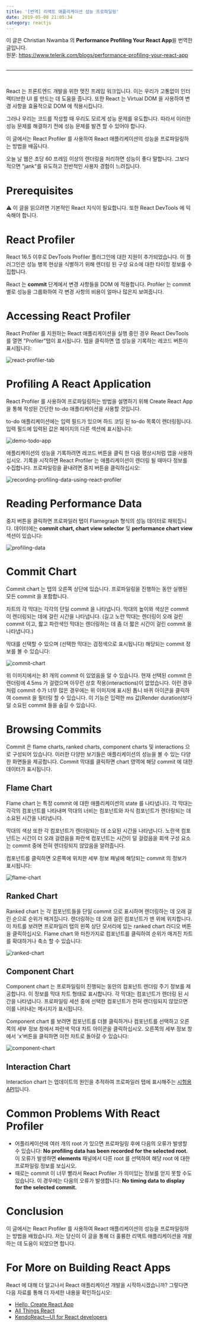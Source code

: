 ```yaml
---
title: '[번역] 리액트 애플리케이션 성능 프로파일링'
date: 2019-05-08 21:05:34
category: reactjs
---
```


이 글은 Christian Nwamba 의 **Performance Profiling Your React App**을 번역한 글입니다.  
원문: https://www.telerik.com/blogs/performance-profiling-your-react-app
<br><br>

---

<br>

React 는 프론트엔드 개발을 위한 멋진 프레임 워크입니다. 이는 우리가 고통없이 인터렉티브한 UI 를 만드는 데 도움을 줍니다. 또한 React 는 Virtual DOM 을 사용하여 변경 사항을 효율적으로 DOM 에 적용시킵니다.

그러나 우리는 코드를 작성할 때 우리도 모르게 성능 문제를 유도합니다. 따라서 이러한 성능 문제를 해결하기 전에 성능 문제를 발견 할 수 있어야 합니다.

이 글에서는 React Profiler 를 사용하여 React 애플리케이션의 성능을 프로파일링하는 방법을 배웁니다.

오늘 날 웹은 초당 60 프레임 이상의 렌더링을 처리하면 성능이 좋다 말합니다. 그보다 적으면 "jank"를 유도하고 전반적인 사용자 경험이 느려집니다.

# Prerequisites

⚠️ 이 글을 읽으려면 기본적인 React 지식이 필요합니다. 또한 React DevTools 에 익숙해야 합니다.

# React Profiler

React 16.5 이후로 DevTools Profiler 플러그인에 대한 지원이 추가되었습니다. 이 플러그인은 성능 병목 현상을 식별하기 위해 렌더링 된 구성 요소에 대한 타이밍 정보를 수집합니다.

React 는 **commit** 단계에서 변경 사항들을 DOM 에 적용합니다. Profiler 는 commit 별로 성능을 그룹화하여 각 변경 사항의 비용이 얼마나 많은지 보여줍니다.

# Accessing React Profiler

React Profiler 를 지원하는 React 애플리게이션을 실행 중인 경우 React DevTools 를 열면 "Profiler"탭이 표시됩니다. 탭을 클릭하면 앱 성능을 기록하는 레코드 버튼이 표시됩니다:

![react-profiler-tab](./images/performance-profiling-your-react-app/react-profiler-tab.png)

# Profiling A React Application

React Profiler 를 사용하여 프로파일링하는 방법을 설명하기 위해 Create React App 을 통해 작성된 간단한 to-do 애플리케이션을 사용할 것입니다.

to-do 애플리케이션에는 입력 필드가 있으며 하드 코딩 된 to-do 목록이 렌더링됩니다. 입력 필드에 입력된 값은 페이지의 다른 섹션에 표시됩니다:

![demo-todo-app](./images/performance-profiling-your-react-app/demo-todo-app.png)

애플리케이션의 성능을 기록하려면 레코드 버튼을 클릭 한 다음 평상시처럼 앱을 사용하십시오. 기록을 시작하면 React Profiler 는 애플리케이션이 렌더링 될 때마다 정보를 수집합니다. 프로파일링을 끝내려면 중지 버튼을 클릭하십시오:

![recording-profiling-data-using-react-profiler](./images/performance-profiling-your-react-app/recording-profiling-data-using-react-profiler.png)

# Reading Performance Data

중지 버튼을 클릭하면 프로파일러 탭이 Flamegraph 형식의 성능 데이터로 채워집니다. 데이터에는 **commit chart, chart view selector** 및 **performance chart view** 섹션이 있습니다:

![profiling-data](./images/performance-profiling-your-react-app/profiling-data.png)

# Commit Chart

Commit chart 는 탭의 오른쪽 상단에 있습니다. 프로파일링을 진행하는 동안 실행된 모든 commit 을 포함합니다.

차트의 각 막대는 각각의 단일 commit 을 나타냅니다. 막대의 높이와 색상은 commit 이 렌더링되는 데에 걸린 시간을 나타냅니다. (길고 노란 막대는 렌더링이 오래 걸린 commit 이고, 짧고 파란색인 막대는 렌더링하는 데 좀 더 짧은 시간이 걸린 commit 을 나타냅니다.)

막대를 선택할 수 있으며 (선택한 막대는 검정색으로 표시됩니다) 해당되는 commit 정보를 볼 수 있습니다:

![commit-chart](./images/performance-profiling-your-react-app/commit-chart.png)

위 이미지에서는 81 개의 commit 이 있었음을 알 수 있습니다. 현재 선택된 commit 은 렌더링에 4.5ms 가 걸렸으며 아무런 상호 작용(interactions)이 없었습니다.
이런 경우처럼 commit 수가 너무 많은 경우에는 위 이미지에 표시된 톱니 바퀴 아이콘을 클릭하여 commit 을 필터링 할 수 있습니다.
이 기능은 입력한 ms 값(Render duration)보다 덜 소요된 commit 들을 숨길 수 있습니다.

# Browsing Commits

Commit 은 flame charts, ranked charts, component charts 및 interactions 으로 구성되어 있습니다. 이러한 다양한 보기들은 애플리케이션의 성능을 볼 수 있는 다양한 화면들을 제공합니다. Commit 막대를 클릭하면 chart 영역에 해당 commit 에 대한 데이터가 표시됩니다.

## Flame Chart

Flame chart 는 특정 commit 에 대한 애플리케이션의 state 를 나타냅니다. 각 막대는 각각의 컴포넌트를 나타내며 막대의 너비는 컴포넌트와 자식 컴포넌트가 렌더링되는 데 소요된 시간을 나타냅니다.

막대의 색상 또한 각 컴포넌트가 렌더링되는 데 소요된 시간을 나타냅니다. 노란색 컴포넌트는 시간이 더 오래 걸렸음을 파란색 컴포넌트는 시간이 덜 걸렸음을 회색 구성 요소는 commit 중에 전혀 렌더링되지 않았음을 알려줍니다.

컴포넌트를 클릭하면 오른쪽에 위치한 세부 정보 패널에 해당되는 commit 의 정보가 표시됩니다:

![flame-chart](./images/performance-profiling-your-react-app/flame-chart.gif)

## Ranked Chart

Ranked chart 는 각 컴포넌트들을 단일 commit 으로 표시하며 렌더링하는 데 오래 걸린 순으로 순위가 매겨집니다. 렌더링하는 데 오래 걸린 컴포넌트가 맨 위에 위치합니다. 이 차트를 보려면 프로파일러 탭의 왼쪽 상단 모서리에 있는 ranked chart 라디오 버튼을 클릭하십시오. Flame chart 와 마찬가지로 컴포넌트를 클릭하여 순위가 매겨진 차트를 확대하거나 축소 할 수 있습니다:

![ranked-chart](./images/performance-profiling-your-react-app/ranked-chart.png)

## Component Chart

Component chart 는 프로파일링이 진행되는 동안의 컴포넌트 렌더링 주기 정보를 제공합니다. 이 정보를 막대 차트 형태로 표시합니다. 각 막대는 컴포넌트가 렌더링 된 시간을 나타냅니다. 프로파일링 세션 중에 선택한 컴포넌트가 전혀 렌더링되지 않았으면 이를 나타내는 메시지가 표시됩니다.

Component chart 를 보려면 컴포넌트를 더블 클릭하거나 컴포넌트를 선택하고 오른쪽의 세부 정보 창에서 파란색 막대 차트 아이콘을 클릭하십시오. 오른쪽의 세부 정보 창에서 'x'버튼을 클릭하면 이전 차트로 돌아갈 수 있습니다:

![component-chart](./images/performance-profiling-your-react-app/component-chart.gif)

## Interaction Chart

Interaction chart 는 업데이트의 원인을 추적하여 프로파일러 탭에 표시해주는 [시험용 API](https://gist.github.com/bvaughn/8de925562903afd2e7a12554adcdda16)입니다.

# Common Problems With React Profiler

- 어플리케이션에 여러 개의 root 가 있으면 프로파일링 후에 다음의 오류가 발생할 수 있습니다: **No profiling data has been recorded for the selected root.** 이 오류가 발생하면 **elements** 패널에서 다른 root 를 선택하여 해당 root 에 대한 프로파일링 정보를 보십시오.
- 때로는 commit 이 너무 빨라서 React Profiler 가 의미있는 정보를 얻지 못할 수도 있습니다. 이 경우에는 다음의 오류가 발생합니다: **No timing data to display for the selected commit.**

# Conclusion

이 글에서는 React Profiler 를 사용하여 React 애플리케이션의 성능을 프로파일링하는 방법을 배웠습니다. 저는 당신이 이 글을 통해 더 훌륭한 리액트 애플리케이션을 개발하는 데 도움이 되었으면 합니다.

# For More on Building React Apps

React 에 대해 더 알고나서 React 애플리케이션 개발을 시작하시겠습니까? 그렇다면 다음 자료를 통해 더 자세한 내용을 확인하십시오:

- [Hello, Create React App](https://www.telerik.com/blogs/hello-create-react-app-2)
- [All Things React](https://www.telerik.com/blogs/all-things-react)
- [KendoReact—UI for React developers](https://www.telerik.com/kendo-react-ui/)

<br>
<br>

